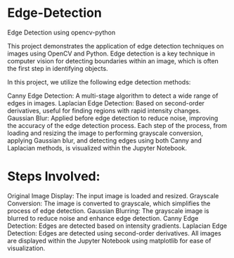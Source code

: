 # Edge-Detection
Edge Detection using opencv-python

This project demonstrates the application of edge detection techniques on images using OpenCV and Python. Edge detection is a key technique in computer vision for detecting boundaries within an image, which is often the first step in identifying objects.

In this project, we utilize the following edge detection methods:

Canny Edge Detection: A multi-stage algorithm to detect a wide range of edges in images.
Laplacian Edge Detection: Based on second-order derivatives, useful for finding regions with rapid intensity changes.
Gaussian Blur: Applied before edge detection to reduce noise, improving the accuracy of the edge detection process.
Each step of the process, from loading and resizing the image to performing grayscale conversion, applying Gaussian blur, and detecting edges using both Canny and Laplacian methods, is visualized within the Jupyter Notebook.

# Steps Involved:
Original Image Display: The input image is loaded and resized.
Grayscale Conversion: The image is converted to grayscale, which simplifies the process of edge detection.
Gaussian Blurring: The grayscale image is blurred to reduce noise and enhance edge detection.
Canny Edge Detection: Edges are detected based on intensity gradients.
Laplacian Edge Detection: Edges are detected using second-order derivatives.
All images are displayed within the Jupyter Notebook using matplotlib for ease of visualization.

